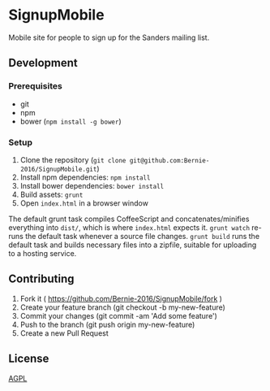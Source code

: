 # SignupMobile

Mobile site for people to sign up for the Sanders mailing list.

## Development

### Prerequisites

* git
* npm
* bower (`npm install -g bower`)

### Setup

1. Clone the repository (`git clone git@github.com:Bernie-2016/SignupMobile.git`)
2. Install npm dependencies: `npm install`
3. Install bower dependencies: `bower install`
4. Build assets: `grunt`
5. Open `index.html` in a browser window

The default grunt task compiles CoffeeScript and concatenates/minifies everything into `dist/`, which is where `index.html` expects it. `grunt watch` re-runs the default task whenever a source file changes. `grunt build` runs the default task and builds necessary files into a zipfile, suitable for uploading to a hosting service.

## Contributing

1. Fork it ( https://github.com/Bernie-2016/SignupMobile/fork )
2. Create your feature branch (git checkout -b my-new-feature)
3. Commit your changes (git commit -am 'Add some feature')
4. Push to the branch (git push origin my-new-feature)
5. Create a new Pull Request

## License

[AGPL](http://www.gnu.org/licenses/agpl-3.0.en.html)
